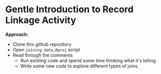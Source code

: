 # Gentle Introduction to Record Linkage Activity 

**Approach:**

-  Clone this github repository
-  Open `joining_data.Rproj` script
-  Read through the comments
    -  Run existing code and spend some time thinking what it's telling 
    -  Write some new code to explore different types of joins.
 
  
 

